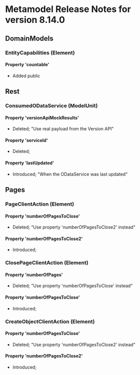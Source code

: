 # Metamodel Release Notes for version 8.14.0

## DomainModels

### EntityCapabilities (Element)


#### Property 'countable'
* Added public

## Rest

### ConsumedODataService (ModelUnit)


#### Property 'versionApiMockResults'
* Deleted; "Use real payload from the Version API"

#### Property 'serviceId'
* Deleted; 

#### Property 'lastUpdated'
* Introduced; "When the ODataService was last updated"

## Pages

### PageClientAction (Element)


#### Property 'numberOfPagesToClose'
* Deleted; "Use property 'numberOfPagesToClose2' instead"

#### Property 'numberOfPagesToClose2'
* Introduced; 

### ClosePageClientAction (Element)


#### Property 'numberOfPages'
* Deleted; "Use property 'numberOfPagesToClose' instead"

#### Property 'numberOfPagesToClose'
* Introduced; 

### CreateObjectClientAction (Element)


#### Property 'numberOfPagesToClose'
* Deleted; "Use property 'numberOfPagesToClose2' instead"

#### Property 'numberOfPagesToClose2'
* Introduced; 
